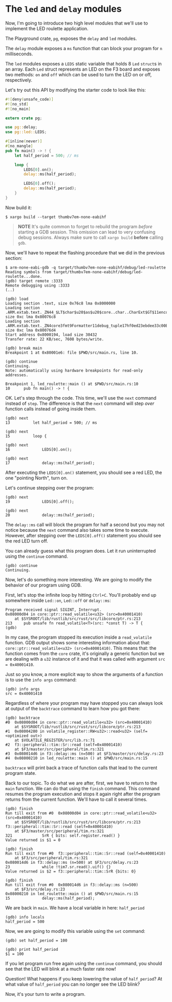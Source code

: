 # The `led` and `delay` modules

Now, I'm going to introduce two high level modules that we'll use to implement
the LED roulette application.

The Playground crate, `pg`, exposes the `delay` and `led` modules.

The `delay` module exposes a `ms` function that can block your program for `n`
milliseconds.

The `led` modules exposes a `LEDS` static variable that holds 8 `Led` `struct`s
in an array. Each `Led` struct represents an LED on the F3 board and exposes two
methods: `on` and `off` which can be used to turn the LED on or off,
respectively.

Let's try out this API by modifying the starter code to look like this:

``` rust
#![deny(unsafe_code)]
#![no_std]
#![no_main]

extern crate pg;

use pg::delay;
use pg::led::LEDS;

#[inline(never)]
#[no_mangle]
pub fn main() -> ! {
    let half_period = 500; // ms

    loop {
        LEDS[0].on();
        delay::ms(half_period);

        LEDS[0].off();
        delay::ms(half_period);
    }
}
```

Now build it:

```
$ xargo build --target thumbv7em-none-eabihf
```

> **NOTE** It's quite common to forget to rebuild the program *before* starting
> a GDB session. This omission can lead to very confusing debug sessions. Always
> make sure to call `xargo build` **before** calling `gdb`.

Now, we'll have to repeat the flashing procedure that we did in the previous
section:

```
$ arm-none-eabi-gdb -q target/thumbv7em-none-eabihf/debug/led-roulette
Reading symbols from target/thumbv7em-none-eabihf/debug/led-roulette...done.
(gdb) target remote :3333
Remote debugging using :3333
(..)

(gdb) load
Loading section .text, size 0x76c8 lma 0x8000000
Loading section .ARM.extab.text._ZN44_$LT$char$u20$as$u20$core..char..CharExt$GT$11encode_utf817h4f3134c02513b5e1E, size 0xc lma 0x80076c8
Loading section .ARM.extab.text._ZN4core3fmt9Formatter11debug_tuple17hf0ed23ebdee33c00E, size 0xc lma 0x80076d4
Start address 0x8000194, load size 30432
Transfer rate: 22 KB/sec, 7608 bytes/write.

(gdb) break main
Breakpoint 1 at 0x80001e6: file $PWD/src/main.rs, line 10.

(gdb) continue
Continuing.
Note: automatically using hardware breakpoints for read-only addresses.

Breakpoint 1, led_roulette::main () at $PWD/src/main.rs:10
10      pub fn main() -> ! {
```

OK. Let's step through the code. This time, we'll use the `next` command instead
of `step`. The difference is that the `next` command will step *over* function
calls instead of going inside them.

```
(gdb) next
13          let half_period = 500; // ms

(gdb) next
15          loop {

(gdb) next
16              LEDS[0].on();

(gdb) next
17              delay::ms(half_period);
```

After executing the `LEDS[0].on()` statement, you should see a red LED, the one
"pointing North", turn on.

Let's continue stepping over the program:

```
(gdb) next
19              LEDS[0].off();

(gdb) next
20              delay::ms(half_period);
```

The `delay::ms` call will block the program for half a second but you may not
notice because the `next` command also takes some time to execute. However,
after stepping over the `LEDS[0].off()` statement you should see the red LED
turn off.

You can already guess what this program does. Let it run uninterrupted using the
`continue` command.

```
(gdb) continue
Continuing.
```

Now, let's do something more interesting. We are going to modify the behavior of
our program using GDB.

First, let's stop the infinite loop by hitting `Ctrl+C`. You'll probably end up
somewhere inside `Led::on`, `Led::off` or `delay::ms`:

```
Program received signal SIGINT, Interrupt.
0x08000d04 in core::ptr::read_volatile<u32> (src=0x40001410)
    at $SYSROOT/lib/rustlib/src/rust/src/libcore/ptr.rs:213
213     pub unsafe fn read_volatile<T>(src: *const T) -> T {
(gdb)
```

In my case, the program stopped its execution inside a `read_volatile` function.
GDB output shows some interesting information about that:
`core::ptr::read_volatile<u32> (src=0x40001410)`. This means that: the function
comes from the `core` crate, it's originally a generic function but we are
dealing with a `u32` instance of it and that it was called with argument `src =
0x40001410`.

Just so you know, a more explicit way to show the arguments of a function is to
use the `info args` command:

```
(gdb) info args
src = 0x40001410
```

Regardless of where your program may have stopped you can always look at output
of the `backtrace` command to learn how you got there:

```
(gdb) backtrace
#0  0x08000d04 in core::ptr::read_volatile<u32> (src=0x40001410)
    at $SYSROOT/lib/rustlib/src/rust/src/libcore/ptr.rs:213
#1  0x08004280 in volatile_register::RW<u32>::read<u32> (self=<optimized out>)
    at $VOLATILE_REGISTER/src/lib.rs:71
#2  f3::peripheral::tim::Sr::read (self=0x40001410)
    at $F3/master/src/peripheral/tim.rs:321
#3  0x080014d6 in f3::delay::ms (n=500) at $F3/master/src/delay.rs:23
#4  0x08000210 in led_roulette::main () at $PWD/src/main.rs:15
```

`backtrace` will print back a trace of function calls that lead to the current
program state.

Back to our topic. To do what we are after, first, we have to return to the
`main` function. We can do that using the `finish` command. This command resumes
the program execution and stops it again right after the program returns from
the current function. We'll have to call it several times.

```
(gdb) finish
Run till exit from #0  0x08000d04 in core::ptr::read_volatile<u32> (src=0x40001410)
    at $SYSROOT/lib/rustlib/src/rust/src/libcore/ptr.rs:213
f3::peripheral::tim::Sr::read (self=0x40001410)
    at $F3/master/src/peripheral/tim.rs:321
321             SrR { bits: self.register.read() }
Value returned is $1 = 0

(gdb) finish
Run till exit from #0  f3::peripheral::tim::Sr::read (self=0x40001410)
    at $F3/src/peripheral/tim.rs:321
0x080014d6 in f3::delay::ms (n=500) at $F3/src/delay.rs:23
23              while !tim7.sr.read().uif() {}
Value returned is $2 = f3::peripheral::tim::SrR {bits: 0}

(gdb) finish
Run till exit from #0  0x080014d6 in f3::delay::ms (n=500)
    at $F3/src/delay.rs:23
0x08000210 in led_roulette::main () at $PWD/src/main.rs:15
15              delay::ms(half_period);
```

We are back in `main`. We have a local variable in here: `half_period`

```
(gdb) info locals
half_period = 500
```

Now, we are going to modify this variable using the `set` command:

```
(gdb) set half_period = 100

(gdb) print half_period
$1 = 100
```

If you let program run free again using the `continue` command, you should see
that the LED will blink at a much faster rate now!

Question! What happens if you keep lowering the value of `half_period`? At what
value of `half_period` you can no longer see the LED blink?

Now, it's your turn to write a program.
